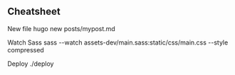 ## Cheatsheet
New file
    hugo new posts/mypost.md

Watch Sass
 sass --watch assets-dev/main.sass:static/css/main.css --style compressed

Deploy
    ./deploy
